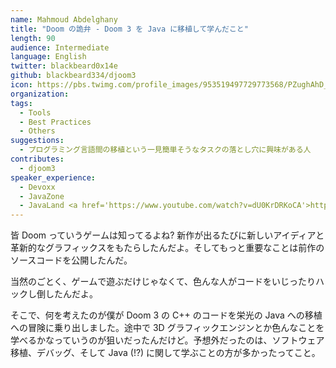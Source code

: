 ```yaml
---
name: Mahmoud Abdelghany
title: "Doom の詭弁 - Doom 3 を Java に移植して学んだこと"
length: 90
audience: Intermediate
language: English
twitter: blackbeard0x14e
github: blackbeard334/djoom3
icon: https://pbs.twimg.com/profile_images/953519497729773568/PZughAhD_400x400.jpg
organization: 
tags:
  - Tools
  - Best Practices
  - Others
suggestions:
  - プログラミング言語間の移植という一見簡単そうなタスクの落とし穴に興味がある人
contributes:
  - djoom3
speaker_experience:
  - Devoxx
  - JavaZone
  - JavaLand <a href='https://www.youtube.com/watch?v=dU0KrDRKoCA'>https://www.youtube.com/watch?v=dU0KrDRKoCA</a>
---
```

皆 Doom っていうゲームは知ってるよね? 新作が出るたびに新しいアイディアと革新的なグラフィックスをもたらしたんだよ。そしてもっと重要なことは前作のソースコードを公開したんだ。

当然のごとく、ゲームで遊ぶだけじゃなくて、色んな人がコードをいじったりハックし倒したんだよ。

そこで、何を考えたのが僕が Doom 3 の C++ のコードを栄光の Java への移植への冒険に乗り出しました。途中で 3D グラフィックエンジンとか色んなことを学べるかなっていうのが狙いだったんだけど。予想外だったのは、ソフトウェア移植、デバッグ、そして Java (!?) に関して学ぶことの方が多かったってこと。
